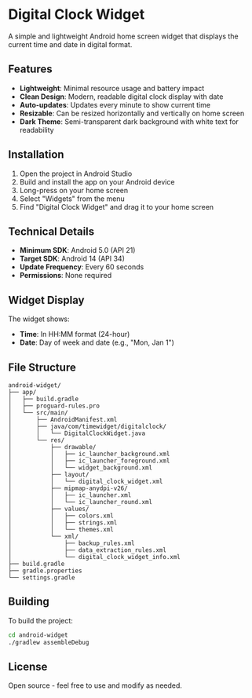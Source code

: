# Digital Clock Widget

A simple and lightweight Android home screen widget that displays the current time and date in digital format.

## Features

- **Lightweight**: Minimal resource usage and battery impact
- **Clean Design**: Modern, readable digital clock display with date
- **Auto-updates**: Updates every minute to show current time
- **Resizable**: Can be resized horizontally and vertically on home screen
- **Dark Theme**: Semi-transparent dark background with white text for readability

## Installation

1. Open the project in Android Studio
2. Build and install the app on your Android device
3. Long-press on your home screen
4. Select "Widgets" from the menu
5. Find "Digital Clock Widget" and drag it to your home screen

## Technical Details

- **Minimum SDK**: Android 5.0 (API 21)
- **Target SDK**: Android 14 (API 34)
- **Update Frequency**: Every 60 seconds
- **Permissions**: None required

## Widget Display

The widget shows:
- **Time**: In HH:MM format (24-hour)
- **Date**: Day of week and date (e.g., "Mon, Jan 1")

## File Structure

```
android-widget/
├── app/
│   ├── build.gradle
│   ├── proguard-rules.pro
│   └── src/main/
│       ├── AndroidManifest.xml
│       ├── java/com/timewidget/digitalclock/
│       │   └── DigitalClockWidget.java
│       └── res/
│           ├── drawable/
│           │   ├── ic_launcher_background.xml
│           │   ├── ic_launcher_foreground.xml
│           │   └── widget_background.xml
│           ├── layout/
│           │   └── digital_clock_widget.xml
│           ├── mipmap-anydpi-v26/
│           │   ├── ic_launcher.xml
│           │   └── ic_launcher_round.xml
│           ├── values/
│           │   ├── colors.xml
│           │   ├── strings.xml
│           │   └── themes.xml
│           └── xml/
│               ├── backup_rules.xml
│               ├── data_extraction_rules.xml
│               └── digital_clock_widget_info.xml
├── build.gradle
├── gradle.properties
└── settings.gradle
```

## Building

To build the project:

```bash
cd android-widget
./gradlew assembleDebug
```

## License

Open source - feel free to use and modify as needed.